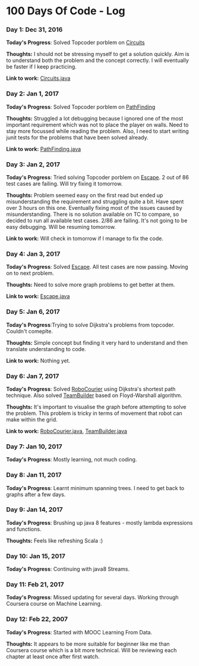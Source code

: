 # 100 Days Of Code - Log

### Day 1: Dec 31, 2016

**Today's Progress**: Solved Topcoder porblem on [Circuits](https://community.topcoder.com/stat?c=problem_statement&pm=1593&rd=4494)

**Thoughts:** I should not be stressing myself to get a solution quickly. Aim is to understand both the problem and the concept correctly. I will eventually be faster if I keep practicing. 

**Link to work:** [Circuits.java](https://github.com/sharubhat/piij-cci/blob/master/src/main/java/com/piij/cci/topcoder/graphs/dfs/Circuits.java)

### Day 2: Jan 1, 2017

**Today's Progress**: Solved Topcoder porblem on [PathFinding](http://www.topcoder.com/tc?module=ProblemDetail&rd=4585&pm=1110)

**Thoughts:** Struggled a lot debugging because I ignored one of the most important requirement which was not to place the player on walls. Need to stay more focussed while reading the problem. Also, I need to start writing junit tests for the problems that have been solved already.

**Link to work:** [PathFinding.java](https://github.com/sharubhat/piij-cci/blob/master/src/main/java/com/piij/cci/topcoder/graphs/bfs/PathFinding.java)

### Day 3: Jan 2, 2017

**Today's Progress**: Tried solving Topcoder porblem on [Escape](https://community.topcoder.com/tc?module=ProblemDetail&rd=4371&pm=1170). 2 out of 86 test cases are failing. Will try fixing it tomorrow.

**Thoughts:** Problem seemed easy on the first read but ended up misunderstanding the requirement and struggling quite a bit. Have spent over 3 hours on this one. Eventually fixing most of the issues caused by misunderstanding. There is no solution available on TC to compare, so decided to run all available test cases. 2/86 are failing. It's not going to be easy debugging. Will be resuming tomorrow.

**Link to work:** Will check in tomorrow if I manage to fix the code.

### Day 4: Jan 3, 2017

**Today's Progress**: Solved [Escape](https://community.topcoder.com/tc?module=ProblemDetail&rd=4371&pm=1170). All test cases are now passing. Moving on to next problem.

**Thoughts:** Need to solve more graph problems to get better at them.

**Link to work:** [Escape.java](https://github.com/sharubhat/piij-cci/blob/master/src/main/java/com/piij/cci/topcoder/graphs/bfs/Escape.java)

### Day 5: Jan 6, 2017

**Today's Progress**:Trying to solve Dijkstra's problems from topcoder. Couldn't comeplte.

**Thoughts:** Simple concept but finding it very hard to understand and then translate understanding to code.

**Link to work:** Nothing yet.

### Day 6: Jan 7, 2017

**Today's Progress**: Solved [RoboCourier](http://community.topcoder.com/tc?module=ProblemDetail&rd=4555&pm=1749) using Dijkstra's shortest path technique. Also solved [TeamBuilder](http://community.topcoder.com/tc?module=ProblemDetail&rd=4740&pm=2356) based on Floyd-Warshall algorithm.

**Thoughts:** It's important to visualise the graph before attempting to solve the problem. This problem is tricky in terms of movement that robot can make within the grid. 

**Link to work:** [RoboCourier.java](https://github.com/sharubhat/piij-cci/blob/master/src/main/java/com/piij/cci/topcoder/graphs/dijkstra/robocourier/RoboCourier.java), 
[TeamBuilder.java](https://github.com/sharubhat/piij-cci/blob/master/src/main/java/com/piij/cci/topcoder/graphs/floyd/warshall/TeamBuilder.java)

### Day 7: Jan 10, 2017

**Today's Progress**: Mostly learning, not much coding.

### Day 8: Jan 11, 2017

**Today's Progress**: Learnt minimum spanning trees. I need to get back to graphs after a few days.

### Day 9: Jan 14, 2017

**Today's Progress**: Brushing up java 8 features - mostly lambda expressions and functions.

**Thoughts:** Feels like refreshing Scala :) 

### Day 10: Jan 15, 2017

**Today's Progress**: Continuing with java8 Streams.

### Day 11: Feb 21, 2017

**Today's Progress**: Missed updating for several days. Working through Coursera course on Machine Learning.

### Day 12: Feb 22, 2007

**Today's Progress**: Started with MOOC Learning From Data. 

**Thoughts:** It appears to be more suitable for beginner like me than Coursera course which is a bit more technical. Will be reviewing each chapter at least once after first watch.
